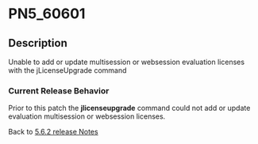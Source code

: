 # PN5_60601

<PageHeader />

## Description

Unable to add or update multisession or websession evaluation licenses with the jLicenseUpgrade command

### Current Release Behavior

Prior to this patch the **jlicenseupgrade** command could not add or update evaluation multisession or websession licenses.

Back to [5.6.2 release Notes](./../README.md)

  
<PageFooter />
